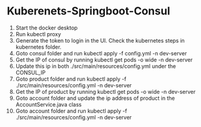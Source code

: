 # Kuberenets-Springboot-Consul
1) Start the docker desktop
2) Run kubectl proxy
2) Generate the token to login in the UI. Check the kubernetes steps in kubernetes folder.
3) Goto consul folder and run kubectl apply -f config.yml -n dev-server
4) Get the IP of consul by running kubectl get pods -o wide -n dev-server
5) Update this ip in both ./src/main/resources/config.yml under the CONSUL_IP
5) Goto product folder and run kubectl apply -f ./src/main/resources/config.yml -n dev-server
6) Get the IP of product by running kubectl get pods -o wide -n dev-server
6) Goto account folder and update the ip address of product in the AccountService.java class
6) Goto account folder and run kubectl apply -f ./src/main/resources/config.yml -n dev-server